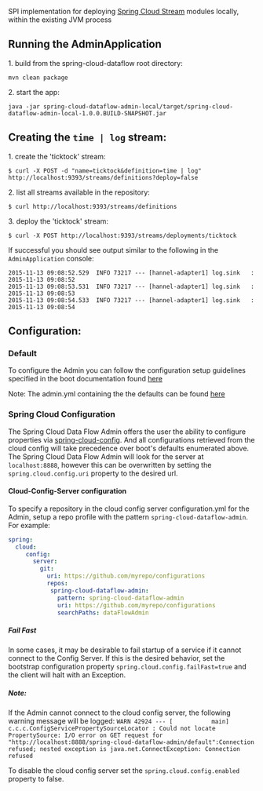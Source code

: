 SPI implementation for deploying [Spring Cloud Stream](https://github.com/spring-cloud/spring-cloud-stream) modules locally, within the existing JVM process

## Running the AdminApplication

1\. build from the spring-cloud-dataflow root directory:

```
mvn clean package
```

2\. start the app:

```
java -jar spring-cloud-dataflow-admin-local/target/spring-cloud-dataflow-admin-local-1.0.0.BUILD-SNAPSHOT.jar
```

## Creating the `time | log` stream:

1\. create the 'ticktock' stream:

```
$ curl -X POST -d "name=ticktock&definition=time | log" http://localhost:9393/streams/definitions?deploy=false
```

2\. list all streams available in the repository:

```
$ curl http://localhost:9393/streams/definitions
```

3\. deploy the 'ticktock' stream:

```
$ curl -X POST http://localhost:9393/streams/deployments/ticktock
```

If successful you should see output similar to the following in the `AdminApplication` console:

```
2015-11-13 09:08:52.529  INFO 73217 --- [hannel-adapter1] log.sink   : 2015-11-13 09:08:52
2015-11-13 09:08:53.531  INFO 73217 --- [hannel-adapter1] log.sink   : 2015-11-13 09:08:53
2015-11-13 09:08:54.533  INFO 73217 --- [hannel-adapter1] log.sink   : 2015-11-13 09:08:54
```

## Configuration:

### Default
To configure the Admin you can follow the configuration setup guidelines specified in the boot documentation found
[here](http://docs.spring.io/spring-boot/docs/current/reference/html/boot-features-external-config.html)

Note: The admin.yml containing the the defaults can be found [here](https://github.com/spring-cloud/spring-cloud-dataflow/blob/master/spring-cloud-dataflow-admin-local/src/main/resources/admin.yml)

### Spring Cloud Configuration
The Spring Cloud Data Flow Admin offers the user the ability to configure properties via
[spring-cloud-config](http://cloud.spring.io/spring-cloud-config/spring-cloud-config.html).
And all configurations retrieved from the cloud config will take precedence over boot's
defaults enumerated above. The Spring Cloud Data Flow Admin will look for the server at
`localhost:8888`, however this can be overwritten by setting the `spring.cloud.config.uri`
property to the desired url.

#### Cloud-Config-Server configuration

To specify a repository in the cloud config server configuration.yml for the Admin,
setup a repo profile with the pattern `spring-cloud-dataflow-admin`. For example:

```YAML
spring:
  cloud:
     config:
       server:
         git:
           uri: https://github.com/myrepo/configurations
           repos:
            spring-cloud-dataflow-admin:
              pattern: spring-cloud-dataflow-admin
              uri: https://github.com/myrepo/configurations
              searchPaths: dataFlowAdmin
```

##### Fail Fast
In some cases, it may be desirable to fail startup of a service if it cannot connect to
the Config Server. If this is the desired behavior, set the bootstrap configuration
property `spring.cloud.config.failFast=true` and the client will halt with an Exception.

##### Note: 
If the Admin cannot connect to the cloud config server, the
following warning message will be logged: 
`WARN 42924 --- [           main] c.c.c.ConfigServicePropertySourceLocator : Could not locate PropertySource: I/O error on GET request for "http://localhost:8888/spring-cloud-dataflow-admin/default":Connection refused; nested exception is java.net.ConnectException: Connection refused`

To disable the cloud config server set the `spring.cloud.config.enabled` property to false.
